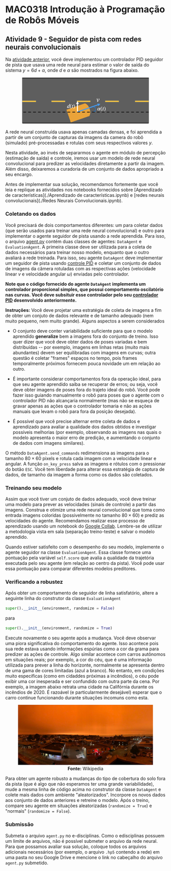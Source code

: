 # MAC0318 Introdução à Programação de Robôs Móveis

## Atividade 9 - Seguidor de pista com redes neurais convolucionais

Na [atividade anterior](../regression/), você deve implementou um controlador PID seguidor de pista que usava uma rede neural para estimar o valor de saída do sistema  $`y=6d+\alpha`$, onde $`d`$ e $`\alpha`$ são mostrados na figura abaixo.

<figure style="text-align: center">
   <img src="img/lane_following2.png" width=400>
</figure>

A rede neural construída usava apenas camadas densas, e foi aprendida a partir de um conjunto de capturas da imagens da camera do robô (simulado) pré-processadas e rotulas com seus respectivos valores $`y`$.

Nesta atividade, ao invés de separarmos o agente em módulo de percepção (estimação de saída) e controle, iremos usar um
modelo de rede neural convolucional para predizer as velocidades diretamente a partir da imagem. Além disso, deixaremos a curadoria de um conjunto de dados apropriado a seu encargo. 

Antes de implementar sua solução, recomendamos fortemente que você leia e replique as atividades nos notebooks fornecidos sobre [Aprendizado de características](./Aprendizado de características.ipynb) e [redes neurais convolucionais](./Redes Neurais Convolucionais.ipynb).

### Coletando os dados

Você precisará de dois comportamentos diferentes: um para coletar dados (que serão usados para treinar uma rede neural convolucional) e outro para implementar o agente seguidor de pista usando a rede aprendida. Para isso, o arquivo [agent.py](./agent.py) contém duas classes de agentes: `DataAgent` e `EvaluationAgent`. A primeira classe deve ser utilizada para a coleta de dados necessários para treinar nosso
modelo, enquanto que o outro avaliará a rede treinada. Para isso, seu agente `DataAgent` deve implementar um seguidor de pista usando [controle PID](../pid-control) e coletar um conjunto de dados de imagens da câmera rotuladas com as respectivas ações (velocidade linear $`v`$ e velocidade angular $`\omega`$) enviadas pelo controlador.

**Note que o código fornecido do agente `DataAgent` implementa um controlador proporcional simples, que possui comportamento oscilatório nas curvas. Você deve subsituir esse controlador pelo seu [controlador PID](../pid-control) desenvolvido anteriormente.**


**Instruções:** Você deve projetar uma estratégia de coleta de imagens a fim de obter um conjuto de dados relevante e de tamanho adequado (nem muito pequeno, nem muito grande). Alguns aspectos a serem considerados

- O conjunto deve conter variabilidade suficiente para que o modelo aprendido **generalize** bem a imagens fora do conjunto de treino. Isso quer dizer que você deve obter dados de poses variadas e bem distribuídas -- por exemplo, imagens em linhas retas (muito mais abundantes) devem ser equilibradas com imagens em curvas; outra questão é coletar "frames" espaços no tempo, pois frames temporalmente próximos fornecem pouca novidade um em relação ao outro.

- É importante considerar comportamentos fora da operação ideal, para que seu agente aprendido saiba se recuperar de erros; ou seja, você deve obter imagens de poses fora do trajeto ideal do robô. Você pode fazer isso guiando manualmente o robô para poses que o agente com o controlador PID 
não alcançaria normalmente (mas não se esqueça de gravar apenas as ações que o controlador tomaria e
não as ações manuais que levam o robô para fora da posição desejada).

- É possível que você precise alternar entre coleta de dados e aprendizado para avaliar a qualidade dos dados obtidos e investigar possíveis melhorias (por exemplo, observando as imagens nas quais o modelo apresenta o maior erro de predição, e aumentando o conjunto de dados com imagens similares).

O método `DataAgent.send_commands` redimensiona as imagens para o tamanho $`80\times 60`$ pixels e rotula cada
imagem com a velocidade linear e angular. A função `on_key_press` salva as imagens e rótulos com o pressionar do botão `ESC`.
Você tem liberdade para alterar essa estratégia de captura de dados, de tamanho da imagem a forma como os dados são coletados.

### Treinando seu modelo

Assim que você tiver um conjuto de dados adequado, você deve treinar uma modelo para prever as velocidades (sinais de controle) a partir das imagens. 
Construa e otimize uma rede neural convolucional que toma como entrada imagens coloridas (possivelmente no tamanho $`80 \times 60`$) e prediz as velocidades do agente. Recomendamos realizar esse processo de aprendizado usando um notebook do [Google Collab](http://colab.research.google.com/). Lembre-se de utilizar a metodologia vista em sala (separação treino-teste) e salvar o modelo aprendido.

Quando estiver satisfeito com o desempenho do seu modelo, implemente o agente seguidor na classe `EvaluationAgent`.
Essa classe fornece uma pontuação pela variável `self.score` que avalia a qualidade da trajetória executada pelo seu agente (em relação ao centro da pista). Você pode usar essa pontuação para comparar diferentes modelos preditores.

### Verificando a robustez

Após obter um comportamento de seguidor de linha satisfatório, altere a seguinte linha do construtor da classe `EvaluationAgent`

```python
super().__init__(environment, randomize = False)
```

para

```python
super().__init__(environment, randomize = True)
```

Execute novamente o seu agente após a mudança. Você deve observar uma piora significativa do comportamento do agente.
Isso acontece pois sua rede estava usando informações espúrias como a cor da grama para predizer as ações de controle. 
Algo similar acontece com carros autônomos em situações reais; por exemplo, a cor do céu, que é uma informação utilizada para prever a linha do horizonte, normalmente se apresenta dentro de uma gama de cores limitadas (azul a branco). No entanto, em condições muito específicas (como em cidaddes próximas a incêndios), o céu pode exibir uma cor inesperada e ser confundido com outra parte da cena. Por exemplo, a imagem abaixo 
retrata uma cidade na Califórnia durante os incêndios de 2020. É razoável (e particularmente
desejável) esperar que o carro continue funcionando durante situações incomuns como esta.

<figure>
  <div style="text-align:center;">
  <img src="img/fire.jpg" alt="Incêndio na Califórnia." width="600px">
  <figcaption><b>Fonte:</b> Wikipedia</figcaption>
  </div>
</figure>

Para obter um agente robusto a mudanças do tipo de cobertura do solo fora da pista (que é algo que não esperamos ter uma grande variabilidade), mude a mesma linha de código acima no construtor da classe `DataAgent` e colete mais dados com ambiente "aleatorizados". 
Incorpore os novos dados aos conjunto de dados anteriores e retreine o modelo. 
Após o treino, compare seu agente em situações aleatorizadas (`randomize = True`) e "normais" (`randomize = False`).

### Submissão

Submeta o arquivo `agent.py` no e-disciplinas. Como o edisciplinas possuem um limite de arquivos, não é possível submeter o arquivo da rede neural. Para que possamos avaliar sua solução, coloque todos os arquivos adicionais necessários (por exemplo, o arquivo `.hp5` contendo a rede) em uma pasta no seu Google Drive e mencione o link no cabeçalho do arquivo `agent.py` submetido.
